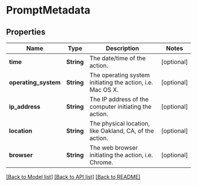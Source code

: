 # PromptMetadata

## Properties
Name | Type | Description | Notes
------------ | ------------- | ------------- | -------------
**time** | **String** | The date/time of the action. | [optional] 
**operating_system** | **String** | The operating system initiating the action, i.e. Mac OS X. | [optional] 
**ip_address** | **String** | The IP address of the computer initiating the action. | [optional] 
**location** | **String** | The physical location, like Oakland, CA, of the action. | [optional] 
**browser** | **String** | The web browser initiating the action, i.e. Chrome. | [optional] 

[[Back to Model list]](../README.md#documentation-for-models) [[Back to API list]](../README.md#documentation-for-api-endpoints) [[Back to README]](../README.md)


